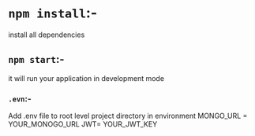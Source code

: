 # `npm install`:-

install all dependencies

## `npm start`:-

it will run your application in development mode

### `.evn`:-

Add .env file to root level project directory
in environment
MONGO_URL = YOUR_MONOGO_URL
JWT= YOUR_JWT_KEY
